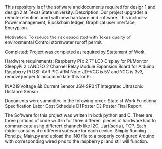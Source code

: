 This repository is of the software and documents required for design 1 and design 2 at Texas State university. 
Description:
Our project upgrades a remote retention pond with new hardware and software. This includes: 
Power management, Blockchain ledger, Graphical user interface, Encryption. 

Motivation:
To reduce the risk associated with Texas quality of environmental Control stormwater runoff permit. 

Completed:
Project was completed as required by Statement of Work.

Hardware requirements:
Raspberry Pi x 2
7” LCD Display for Pi/Monitor
SleepyPi 2
LANDZO 2 Channel Relay Module Expansion Board for Arduino Raspberry Pi DSP AVR PIC ARM 
Note: JD-VCC is 5V and VCC is 3v3, remove jumper to accommodate this for Pi.

INA219 Voltage && Current Sensor
JSN-SR04T Integrated Ultrasonic Distance Sensor

Documents were summitted in the following order:
State of Work
Functional Specification
Labor Cost Schedule
D1 Poster
D2 Poster
Final Report

The Software for this project was written in both python and C. There are three portions of code written for three
different pieces of hardware had to communicate using different channels like I2C, Uart(serial), TCP. Each folder
contains the different software for each device. Simply Running Pond.py, Main.py and upload the INO file to a properly
configured Arduino with corresponding wired pins to the raspberry pi and still will function.
